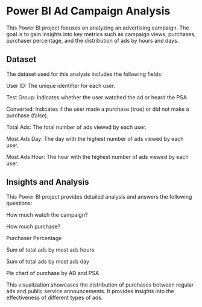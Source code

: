 # Power BI Ad Campaign Analysis
This Power BI project focuses on analyzing an advertising campaign. The goal is to gain insights into key metrics such as campaign views, purchases, purchaser percentage, and the distribution of ads by hours and days. 

## Dataset
The dataset used for this analysis includes the following fields:

User ID: The unique identifier for each user.

Test Group: Indicates whether the user watched the ad or heard the PSA.

Converted: Indicates if the user made a purchase (true) or did not make a purchase (false).

Total Ads: The total number of ads viewed by each user.

Most Ads Day: The day with the highest number of ads viewed by each user.

Most Ads Hour: The hour with the highest number of ads viewed by each user.



## Insights and Analysis
This Power BI project provides detailed analysis and answers the following questions:

How much watch the campaign?

How much purchase?

Purchaser Percentage

Sum of total ads by most ads hours

Sum of total ads by most ads day

Pie chart of purchase by AD and PSA





This visualization showcases the distribution of purchases between regular ads and public service announcements. It provides insights into the effectiveness of different types of ads.

